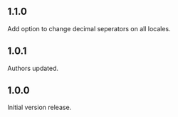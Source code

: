 ## 1.1.0
Add option to change decimal seperators on all locales.

## 1.0.1

Authors updated.

## 1.0.0

Initial version release.
